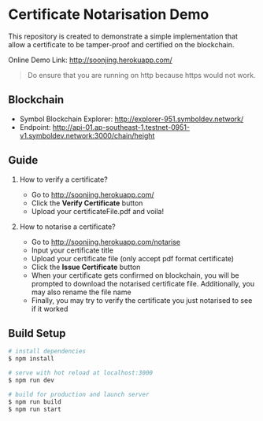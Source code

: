 
# Certificate Notarisation Demo
This repository is created to demonstrate a simple implementation that allow a certificate to be tamper-proof and certified on the blockchain.


Online Demo Link: http://soonjing.herokuapp.com/

> Do ensure that you are running on http because https would not work.


## Blockchain
  - Symbol Blockchain Explorer: http://explorer-951.symboldev.network/
  - Endpoint: http://api-01.ap-southeast-1.testnet-0951-v1.symboldev.network:3000/chain/height
    

## Guide

 1. How to verify a certificate?
	  - Go to http://soonjing.herokuapp.com/ 
	  - Click the **Verify Certificate** button
	  - Upload your certificateFile.pdf and voila! 
  
2. How to notarise a certificate?
	- Go to http://soonjing.herokuapp.com/notarise
	- Input your certificate title
	- Upload your certificate file (only accept pdf format certificate)
	- Click the **Issue Certificate** button
	- When your certificate gets confirmed on blockchain, you will be prompted to download the notarised certificate file. Additionally, you may also rename the file name
	- Finally, you may try to verify the certificate you just notarised to see if it worked
  

## Build Setup

```bash
# install dependencies
$ npm install

# serve with hot reload at localhost:3000
$ npm run dev

# build for production and launch server
$ npm run build
$ npm run start
```
